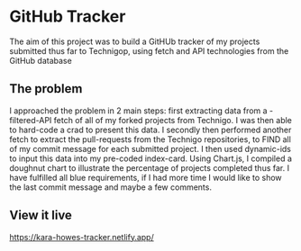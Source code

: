 # GitHub Tracker

The aim of this project was to build a GitHUb tracker of my projects submitted thus far to Technigop, using fetch and API technologies from the GitHub database
## The problem

I approached the problem in 2 main steps: first extracting data from a -filtered-API fetch of all of my forked projects from Technigo. I was then able to hard-code a crad to present this data. I secondly then performed another fetch to extract the pull-requests from the Technigo repositories, to FIND all of my commit message for each submitted project. I then used dynamic-ids to input this data into my pre-coded index-card. Using Chart.js, I compiled a doughnut chart to illustrate the percentage of projects completed thus far. I have fulfilled all blue requirements, if I had more time I would like to show the last commit message and maybe a few comments.    


## View it live

https://kara-howes-tracker.netlify.app/

